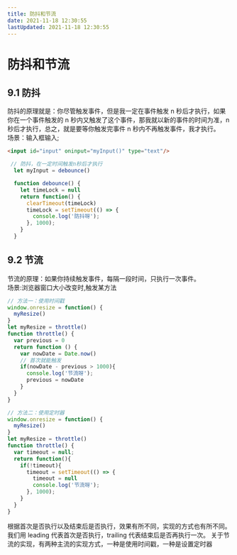 ```yaml
---
title: 防抖和节流
date: 2021-11-18 12:30:55
lastUpdated: 2021-11-18 12:30:55
---
```


# 防抖和节流
## 9.1 防抖
防抖的原理就是：你尽管触发事件，但是我一定在事件触发 n 秒后才执行，如果你在一个事件触发的 n 秒内又触发了这个事件，那我就以新的事件的时间为准，n 秒后才执行，总之，就是要等你触发完事件 n 秒内不再触发事件，我才执行。  
场景：输入框输入;
```html
<input id="input" oninput="myInput()" type="text"/>
```
```js
 // 防抖，在一定时间触发n秒后才执行
  let myInput = debounce()

  function debounce() {
    let timeLock = null
    return function() {
      clearTimeout(timeLock)
      timeLock = setTimeout(() => {
        console.log('防抖呀');
      }, 1000);
    }
  }
```


## 9.2 节流
节流的原理：如果你持续触发事件，每隔一段时间，只执行一次事件。  
场景:浏览器窗口大小改变时,触发某方法
```js
// 方法一：使用时间戳
window.onresize = function() {
  myResize()
}
let myResize = throttle()
function throttle() {
  var previous = 0
  return function () {
    var nowDate = Date.now()
    // 首次就能触发
    if(nowDate - previous > 1000){
      console.log('节流呀');
      previous = nowDate
    }
  }
}
```
```js
// 方法二：使用定时器
window.onresize = function() {
  myResize()
}
let myResize = throttle()
function throttle() {
  var timeout = null;
  return function(){
    if(!timeout){
      timeout = setTimeout(() => {
        timeout = null
        console.log('节流呀');
      }, 1000);
    }
  }   
}
```
根据首次是否执行以及结束后是否执行，效果有所不同，实现的方式也有所不同。
我们用 leading 代表首次是否执行，trailing 代表结束后是否再执行一次。
关于节流的实现，有两种主流的实现方式，一种是使用时间戳，一种是设置定时器


